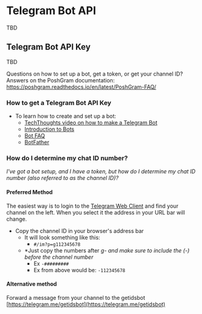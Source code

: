 # Telegram Bot API

TBD

## Telegram Bot API Key

TBD

   Questions on how to set up a bot, get a token, or get your channel ID?
    Answers on the PoshGram documentation: https://poshgram.readthedocs.io/en/latest/PoshGram-FAQ/

### How to get a Telegram Bot API Key

- To learn how to create and set up a bot:
    - [TechThoughts video on how to make a Telegram Bot](https://youtu.be/UhZtrhV7t3U)
    - [Introduction to Bots](https://core.telegram.org/bots)
    - [Bot FAQ](https://core.telegram.org/bots/faq)
    - [BotFather](https://t.me/BotFather)

### How do I determine my chat ID number?

*I've got a bot setup, and I have a token, but how do I determine my chat ID number (also referred to as the channel ID)?*

#### Preferred Method

The easiest way is to login to the [Telegram Web Client](https://web.telegram.org/#/login) and find your channel on the left. When you select it the address in your URL bar will change.

- Copy the channel ID in your browser's address bar
    - It will look something like this:
        - ```#/im?p=g112345678```
    - *Just copy the numbers after **g*- and make sure to include the (-) before the channel number*
        - Ex ```-#########```
        - Ex from above would be: ```-112345678```

#### Alternative method

Forward a message from your channel to the getidsbot [https://telegram.me/getidsbot](https://telegram.me/getidsbot)
